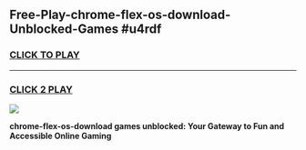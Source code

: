 
## Free-Play-chrome-flex-os-download-Unblocked-Games #u4rdf
<h3>
<a href="https://news.freeplayer.one?title=chrome-flex-os-download&ref=8M">CLICK TO PLAY</a></h3>
<hr>

<h3>
<a href="https://news.freeplayer.one?title=chrome-flex-os-download&ref=8M">CLICK 2 PLAY</a>
  
</h3>

<a href="https://news.freeplayer.one?title=chrome-flex-os-download&ref=8M"><img src="https://clearcache.store/games.png"></a>


**chrome-flex-os-download games unblocked: Your Gateway to Fun and Accessible Online Gaming**
